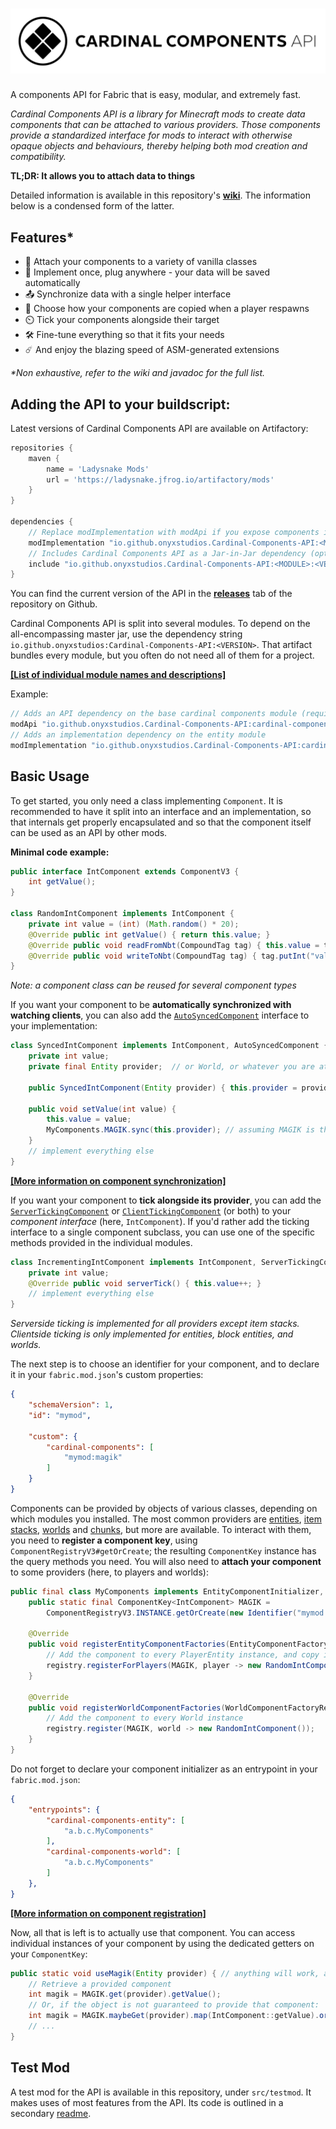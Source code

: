 # ![Cardinal Components API](banner.svg)
A components API for Fabric that is easy, modular, and extremely fast.

*Cardinal Components API is a library for Minecraft mods to create data
components that can be attached to various providers. Those components
provide a standardized interface for mods to interact with otherwise opaque
objects and behaviours, thereby helping both mod creation and compatibility.*


**TL;DR: It allows you to attach data to things**


Detailed information is available in this repository's [**wiki**](https://github.com/OnyxStudios/Cardinal-Components-API/wiki).
The information below is a condensed form of the latter.

## Features\*
- 🔗 Attach your components to a variety of vanilla classes
- 🧩 Implement once, plug anywhere - your data will be saved automatically
- 📤 Synchronize data with a single helper interface
- 👥 Choose how your components are copied when a player respawns
- ⏲️ Tick your components alongside their target
- 🛠️ Fine-tune everything so that it fits your needs
- ☄️ And enjoy the blazing speed of ASM-generated extensions

*\*Non exhaustive, refer to the wiki and javadoc for the full list.*

## Adding the API to your buildscript:
Latest versions of Cardinal Components API are available on Artifactory:
```gradle
repositories {
    maven {
        name = 'Ladysnake Mods'
        url = 'https://ladysnake.jfrog.io/artifactory/mods'
    }
}

dependencies {
    // Replace modImplementation with modApi if you expose components in your own API
    modImplementation "io.github.onyxstudios.Cardinal-Components-API:<MODULE>:<VERSION>"
    // Includes Cardinal Components API as a Jar-in-Jar dependency (optional)
    include "io.github.onyxstudios.Cardinal-Components-API:<MODULE>:<VERSION>"
}
```

You can find the current version of the API in the [**releases**](https://github.com/OnyxStudios/Cardinal-Components-API/releases) tab of the repository on Github.

Cardinal Components API is split into several modules. To depend on the all-encompassing master jar, use the dependency string
`io.github.onyxstudios:Cardinal-Components-API:<VERSION>`. That artifact bundles every module, but you often do not need all of them for a project.

**[[List of individual module names and descriptions]](https://github.com/OnyxStudios/Cardinal-Components-API/wiki#modules)**

Example:
```gradle
// Adds an API dependency on the base cardinal components module (required by every other module)
modApi "io.github.onyxstudios.Cardinal-Components-API:cardinal-components-base:<VERSION>"
// Adds an implementation dependency on the entity module
modImplementation "io.github.onyxstudios.Cardinal-Components-API:cardinal-components-entity:<VERSION>"
```

## Basic Usage

To get started, you only need a class implementing `Component`. It is recommended to have it split into an interface and an implementation, so that internals get properly encapsulated and so that the component itself can be used as an API by other mods.

**Minimal code example:**
```java
public interface IntComponent extends ComponentV3 {
    int getValue();
}

class RandomIntComponent implements IntComponent {
    private int value = (int) (Math.random() * 20);
    @Override public int getValue() { return this.value; }
    @Override public void readFromNbt(CompoundTag tag) { this.value = tag.getInt("value"); }
    @Override public void writeToNbt(CompoundTag tag) { tag.putInt("value", this.value); }
}
```
*Note: a component class can be reused for several component types*

If you want your component to be **automatically synchronized with watching clients**, you can also add the [`AutoSyncedComponent`](https://github.com/OnyxStudios/Cardinal-Components-API/blob/master/cardinal-components-base/src/main/java/dev/onyxstudios/cca/api/v3/component/AutoSyncedComponent.java) interface to your implementation:

```java
class SyncedIntComponent implements IntComponent, AutoSyncedComponent {
    private int value;
    private final Entity provider;  // or World, or whatever you are attaching to

    public SyncedIntComponent(Entity provider) { this.provider = provider; }

    public void setValue(int value) {
        this.value = value;
        MyComponents.MAGIK.sync(this.provider); // assuming MAGIK is the right key for this component
    }
    // implement everything else
}
```

**[[More information on component synchronization]](https://github.com/OnyxStudios/Cardinal-Components-API/wiki/Synchronizing-components)**

If you want your component to **tick alongside its provider**, you can add the [`ServerTickingComponent`](https://github.com/OnyxStudios/Cardinal-Components-API/blob/master/cardinal-components-base/src/main/java/dev/onyxstudios/cca/api/v3/component/ServerTickingComponent.java) or [`ClientTickingComponent`](https://github.com/OnyxStudios/Cardinal-Components-API/blob/master/cardinal-components-base/src/main/java/dev/onyxstudios/cca/api/v3/component/ClientTickingComponent.java)
(or both) to your *component interface* (here, `IntComponent`). If you'd rather add the ticking interface to a single
component subclass, you can use one of the specific methods provided in the individual modules.

```java
class IncrementingIntComponent implements IntComponent, ServerTickingComponent {
    private int value;
    @Override public void serverTick() { this.value++; }
    // implement everything else
}
```

*Serverside ticking is implemented for all providers except item stacks.
 Clientside ticking is only implemented for entities, block entities, and worlds.*

The next step is to choose an identifier for your component, and to declare it in your `fabric.mod.json`'s custom properties:
```json
{
    "schemaVersion": 1,
    "id": "mymod",

    "custom": {
        "cardinal-components": [
            "mymod:magik"
        ]
    }
}
```

Components can be provided by objects of various classes, depending on which modules you installed.
The most common providers are [entities](https://github.com/OnyxStudios/Cardinal-Components-API/wiki/Cardinal-Components-Entity), [item stacks](https://github.com/OnyxStudios/Cardinal-Components-API/wiki/Cardinal-Components-Item), [worlds](https://github.com/OnyxStudios/Cardinal-Components-API/wiki/Cardinal-Components-World) and [chunks](https://github.com/OnyxStudios/Cardinal-Components-API/wiki/Cardinal-Components-Chunk), but more are available.
To interact with them, you need to **register a component key**, using `ComponentRegistryV3#getOrCreate`;
the resulting `ComponentKey` instance has the query methods you need. You will also need to **attach your
component** to some providers (here, to players and worlds):

```java
public final class MyComponents implements EntityComponentInitializer, WorldComponentInitializer {
    public static final ComponentKey<IntComponent> MAGIK = 
        ComponentRegistryV3.INSTANCE.getOrCreate(new Identifier("mymod:magik"), IntComponent.class);
        
    @Override
    public void registerEntityComponentFactories(EntityComponentFactoryRegistry registry) {
        // Add the component to every PlayerEntity instance, and copy it on respawn with keepInventory
        registry.registerForPlayers(MAGIK, player -> new RandomIntComponent(), RespawnCopyStrategy.INVENTORY);
    }
    
    @Override
    public void registerWorldComponentFactories(WorldComponentFactoryRegistry registry) {
        // Add the component to every World instance
        registry.register(MAGIK, world -> new RandomIntComponent());
    }    
}
```

Do not forget to declare your component initializer as an entrypoint in your `fabric.mod.json`:
```json
{
    "entrypoints": {
        "cardinal-components-entity": [
            "a.b.c.MyComponents"
        ],
        "cardinal-components-world": [
            "a.b.c.MyComponents"
        ]
    },
}
```

**[[More information on component registration]](https://github.com/OnyxStudios/Cardinal-Components-API/wiki/Registering-and-using-a-component)**

Now, all that is left is to actually use that component. You can access individual instances of your component by using the dedicated getters on your `ComponentKey`:

```java
public static void useMagik(Entity provider) { // anything will work, as long as a module allows it!
    // Retrieve a provided component
    int magik = MAGIK.get(provider).getValue();
    // Or, if the object is not guaranteed to provide that component:
    int magik = MAGIK.maybeGet(provider).map(IntComponent::getValue).orElse(0);
    // ...
}
```

## Test Mod
A test mod for the API is available in this repository, under `src/testmod`. It makes uses of most features from the API.
Its code is outlined in a secondary [readme](https://github.com/OnyxStudios/Cardinal-Components-API/blob/master/src/testmod/readme.md).
